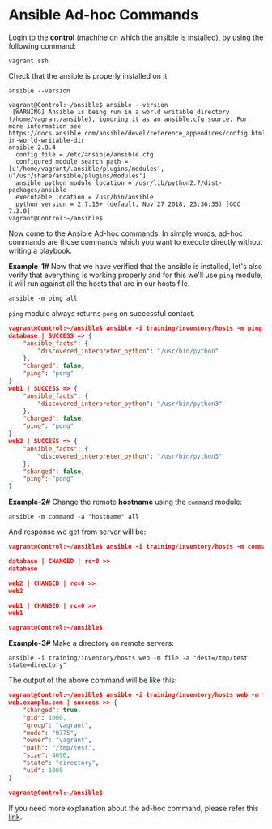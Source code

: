 # Ansible Ad-hoc Commands
Login to the **control** (machine on which the ansible is installed), by using the following command:
```
vagrant ssh
```
Check that the ansible is properly installed on it:
```
ansible --version
```
```shell
vagrant@Control:~/ansible$ ansible --version
 [WARNING] Ansible is being run in a world writable directory (/home/vagrant/ansible), ignoring it as an ansible.cfg source. For more information see https://docs.ansible.com/ansible/devel/reference_appendices/config.html#cfg-in-world-writable-dir
ansible 2.8.4
  config file = /etc/ansible/ansible.cfg
  configured module search path = [u'/home/vagrant/.ansible/plugins/modules', u'/usr/share/ansible/plugins/modules']
  ansible python module location = /usr/lib/python2.7/dist-packages/ansible
  executable location = /usr/bin/ansible
  python version = 2.7.15+ (default, Nov 27 2018, 23:36:35) [GCC 7.3.0]
vagrant@Control:~/ansible$
```
Now come to the Ansible Ad-hoc commands, In simple words, ad-hoc commands are those commands which you want to execute directly without writing a playbook.

**Example-1#** Now that we have verified that the ansible is installed, let's also verify that everything is working properly and for this we'll use `ping` module, it will run against all the hosts that are in our hosts file.
```
ansible -m ping all
```
`ping` module always returns `pong` on successful contact.
```json
vagrant@Control:~/ansible$ ansible -i training/inventory/hosts -m ping all
database | SUCCESS => {
    "ansible_facts": {
        "discovered_interpreter_python": "/usr/bin/python"
    },
    "changed": false,
    "ping": "pong"
}
web1 | SUCCESS => {
    "ansible_facts": {
        "discovered_interpreter_python": "/usr/bin/python3"
    },
    "changed": false,
    "ping": "pong"
}
web2 | SUCCESS => {
    "ansible_facts": {
        "discovered_interpreter_python": "/usr/bin/python3"
    },
    "changed": false,
    "ping": "pong"
}
```
**Example-2#** Change the remote **hostname** using the `command` module:
```
ansible -m command -a "hostname" all
```
And response we get from server will be:
```json
vagrant@Control:~/ansible$ ansible -i training/inventory/hosts -m command -a "hostname" all

database | CHANGED | rc=0 >>
database

web2 | CHANGED | rc=0 >>
web2

web1 | CHANGED | rc=0 >>
web1

vagrant@Control:~/ansible$
```
**Example-3#** Make a directory on remote servers:
```
ansible -i training/inventory/hosts web -m file -a "dest=/tmp/test state=directory"
```
The output of the above command will be like this:
```json
vagrant@Control:~/ansible$ ansible -i training/inventory/hosts web -m file -a "dest=/tmp/test state=directory"
web.example.com | success >> {
    "changed": true,
    "gid": 1000,
    "group": "vagrant",
    "mode": "0775",
    "owner": "vagrant",
    "path": "/tmp/test",
    "size": 4096,
    "state": "directory",
    "uid": 1000
}

vagrant@Control:~/ansible$
```
If you need more explanation about the ad-hoc command, please refer this [link](http://docs.ansible.com/ansible/intro_adhoc.html).
